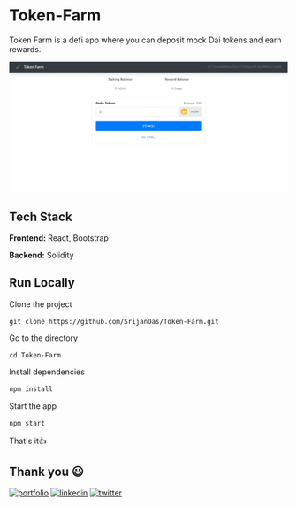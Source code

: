# Token-Farm

Token Farm is a defi app where you can deposit mock Dai tokens and earn rewards.

![App Screenshot](./homepage.png)

## Tech Stack

**Frontend:** React, Bootstrap

**Backend:** Solidity

## Run Locally

Clone the project

```
git clone https://github.com/SrijanDas/Token-Farm.git
```

Go to the directory

```
cd Token-Farm
```

Install dependencies

```bash
npm install
```

Start the app

```bash
npm start
```

That's it👍

## Thank you 😃

[![portfolio](https://img.shields.io/badge/my_portfolio-000?style=for-the-badge&logo=ko-fi&logoColor=white)](https://srijan-das.web.app/)
[![linkedin](https://img.shields.io/badge/linkedin-0A66C2?style=for-the-badge&logo=linkedin&logoColor=white)](https://www.linkedin.com/in/srijan-das-3591791b3)
[![twitter](https://img.shields.io/badge/twitter-1DA1F2?style=for-the-badge&logo=twitter&logoColor=white)](https://twitter.com/Srijan_1805)
